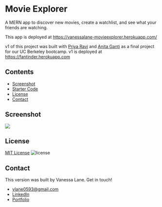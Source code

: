 # Movie Explorer
A MERN app to discover new movies, create a watchlist, and see what your friends are watching.

This app is deployed at https://vanessalane-movieexplorer.herokuapp.com/

v1 of this project was built with [Priya Ravi](https://github.com/priyaravi23) and [Anita Ganti](https://github.com/anitapeppercorn) as a final project for our UC Berkeley bootcamp. v1 is deployed at https://fantinder.herokuapp.com

## Contents
- [Screenshot](#Screenshot)
- [Starter Code](#Starter)
- [License](#License)
- [Contact](#Contact)

## Screenshot
![](images/FANTINDER.png)

## License
[MIT License](./LICENSE) ![license](https://img.shields.io/badge/License-MIT-blue)

## Contact
This version was built by Vanessa Lane. Get in touch! 
- [vlane0593@gmail.com](mailto:vlane0593@gmail.com)
- [LinkedIn](https://linkedin.com/in/vanessa-lane)
- [Portfolio](https://vanessalane.herokuapp.com)
